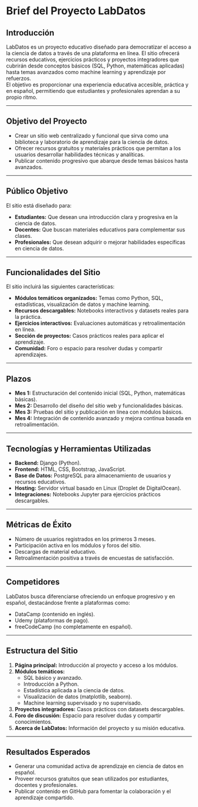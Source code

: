 # Brief del Proyecto LabDatos

## Introducción
LabDatos es un proyecto educativo diseñado para democratizar el acceso a la ciencia de datos a través de una plataforma en línea. El sitio ofrecerá recursos educativos, ejercicios prácticos y proyectos integradores que cubrirán desde conceptos básicos (SQL, Python, matemáticas aplicadas) hasta temas avanzados como machine learning y aprendizaje por refuerzos.  
El objetivo es proporcionar una experiencia educativa accesible, práctica y en español, permitiendo que estudiantes y profesionales aprendan a su propio ritmo.

---

## Objetivo del Proyecto
- Crear un sitio web centralizado y funcional que sirva como una biblioteca y laboratorio de aprendizaje para la ciencia de datos.  
- Ofrecer recursos gratuitos y materiales prácticos que permitan a los usuarios desarrollar habilidades técnicas y analíticas.  
- Publicar contenido progresivo que abarque desde temas básicos hasta avanzados.  

---

## Público Objetivo
El sitio está diseñado para:
- **Estudiantes:** Que desean una introducción clara y progresiva en la ciencia de datos.  
- **Docentes:** Que buscan materiales educativos para complementar sus clases.  
- **Profesionales:** Que desean adquirir o mejorar habilidades específicas en ciencia de datos.  

---

## Funcionalidades del Sitio
El sitio incluirá las siguientes características:  
- **Módulos temáticos organizados:** Temas como Python, SQL, estadísticas, visualización de datos y machine learning.  
- **Recursos descargables:** Notebooks interactivos y datasets reales para la práctica.  
- **Ejercicios interactivos:** Evaluaciones automáticas y retroalimentación en línea.  
- **Sección de proyectos:** Casos prácticos reales para aplicar el aprendizaje.  
- **Comunidad:** Foro o espacio para resolver dudas y compartir aprendizajes.  

---

## Plazos
- **Mes 1:** Estructuración del contenido inicial (SQL, Python, matemáticas básicas).  
- **Mes 2:** Desarrollo del diseño del sitio web y funcionalidades básicas.  
- **Mes 3:** Pruebas del sitio y publicación en línea con módulos básicos.  
- **Mes 4:** Integración de contenido avanzado y mejora continua basada en retroalimentación.  

---

## Tecnologías y Herramientas Utilizadas
- **Backend:** Django (Python).  
- **Frontend:** HTML, CSS, Bootstrap, JavaScript.  
- **Base de Datos:** PostgreSQL para almacenamiento de usuarios y recursos educativos.  
- **Hosting:** Servidor virtual basado en Linux (Droplet de DigitalOcean).  
- **Integraciones:** Notebooks Jupyter para ejercicios prácticos descargables.  

---

## Métricas de Éxito
- Número de usuarios registrados en los primeros 3 meses.  
- Participación activa en los módulos y foros del sitio.  
- Descargas de material educativo.  
- Retroalimentación positiva a través de encuestas de satisfacción.  

---

## Competidores
LabDatos busca diferenciarse ofreciendo un enfoque progresivo y en español, destacándose frente a plataformas como:  
- DataCamp (contenido en inglés).  
- Udemy (plataformas de pago).  
- freeCodeCamp (no completamente en español).  

---

## Estructura del Sitio
1. **Página principal:** Introducción al proyecto y acceso a los módulos.  
2. **Módulos temáticos:**  
   - SQL básico y avanzado.  
   - Introducción a Python.  
   - Estadística aplicada a la ciencia de datos.  
   - Visualización de datos (matplotlib, seaborn).  
   - Machine learning supervisado y no supervisado.  
3. **Proyectos integradores:** Casos prácticos con datasets descargables.  
4. **Foro de discusión:** Espacio para resolver dudas y compartir conocimientos.  
5. **Acerca de LabDatos:** Información del proyecto y su misión educativa.  

---

## Resultados Esperados
- Generar una comunidad activa de aprendizaje en ciencia de datos en español.  
- Proveer recursos gratuitos que sean utilizados por estudiantes, docentes y profesionales.  
- Publicar contenido en GitHub para fomentar la colaboración y el aprendizaje compartido.  
